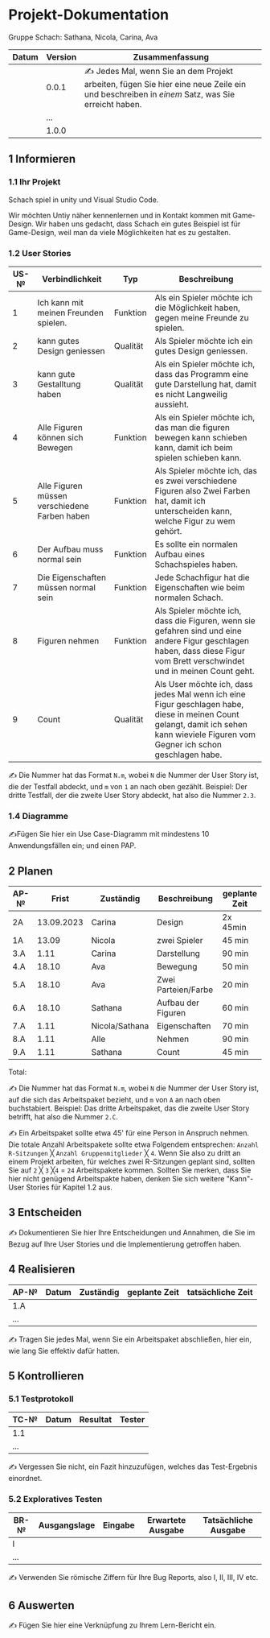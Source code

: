 # Projekt-Dokumentation

Gruppe Schach: Sathana, Nicola, Carina, Ava

| Datum | Version | Zusammenfassung                                              |
| ----- | ------- | ------------------------------------------------------------ |
|       | 0.0.1   | ✍️ Jedes Mal, wenn Sie an dem Projekt arbeiten, fügen Sie hier eine neue Zeile ein und beschreiben in *einem* Satz, was Sie erreicht haben. |
|       | ...     |                                                              |
|       | 1.0.0   |                                                              |

## 1 Informieren

### 1.1 Ihr Projekt

Schach spiel in unity und Visual Studio Code.

Wir möchten Untiy näher kennenlernen und in Kontakt kommen mit Game-Design. Wir haben uns gedacht, dass Schach ein gutes Beispiel ist für Game-Design, weil man da viele Möglichkeiten hat es zu gestalten.
### 1.2 User Stories

| US-№ | Verbindlichkeit | Typ  | Beschreibung                       |
| ---- | --------------- | ---- | ---------------------------------- |
| 1    | Ich kann mit meinen Freunden spielen. | Funktion | Als ein Spieler möchte ich die Möglichkeit haben, gegen meine Freunde zu spielen. |
| 2  | kann gutes Design geniessen | Qualität | Als Spieler möchte ich ein gutes Design geniessen.|
| 3  | kann gute Gestalltung haben | Qualität | Als ein Spieler möchte ich, dass das Programm eine gute Darstellung hat, damit es nicht Langweilig aussieht.|
| 4  | Alle Figuren können sich Bewegen | Funktion | Als ein Spieler möchte ich, das man die figuren bewegen kann schieben kann, damit ich beim spielen schieben kann.|
| 5  | Alle Figuren müssen verschiedene Farben haben | Funktion | Als Spieler möchte ich, das es zwei verschiedene Figuren also Zwei Farben hat, damit ich unterscheiden kann, welche Figur zu wem gehört.|
| 6  | Der Aufbau muss normal sein | Funktion | Es sollte ein normalen Aufbau eines Schachspieles haben.|
| 7  | Die Eigenschaften müssen normal sein | Funktion | Jede Schachfigur hat die Eigenschaften wie beim normalen Schach.|
|8| Figuren nehmen| Funktion| Als Spieler möchte ich, dass die Figuren, wenn sie gefahren sind und eine andere Figur geschlagen haben, dass diese Figur vom Brett verschwindet und in meinen Count geht. |
|9| Count| Qualität| Als User möchte ich, dass jedes Mal wenn ich eine Figur geschlagen habe, diese in meinen Count gelangt, damit ich sehen kann wieviele Figuren vom Gegner ich schon geschlagen habe.|

✍️ Die Nummer hat das Format `N.m`, wobei `N` die Nummer der User Story ist, die der Testfall abdeckt, und `m` von `1` an nach oben gezählt. Beispiel: Der dritte Testfall, der die zweite User Story abdeckt, hat also die Nummer `2.3`.

### 1.4 Diagramme

✍️Fügen Sie hier ein Use Case-Diagramm mit mindestens 10 Anwendungsfällen ein; und einen PAP.

## 2 Planen

| AP-№ | Frist | Zuständig | Beschreibung | geplante Zeit |
| ---- | ----- | --------- | ------------ | ------------- |
| 2A  | 13.09.2023 | Carina | Design | 2x 45min |
|  1A|  13.09     |    Nicola       |   zwei Spieler        |  45 min     |
| 3.A |   1.11    |    Carina       |   Darstellung           |       90 min        |
| 4.A |   18.10    |   Ava        |     Bewegung         |   50 min            |
| 5.A  |   18.10    |   Ava        |    Zwei Parteien/Farbe          |  20 min         |
| 6.A  |  18.10     |      Sathana     |       Aufbau der Figuren       |      60 min         |
|7.A  |  1.11     |   Nicola/Sathana        |      Eigenschaften        |     70 min          |
|8.A|   1.11    |     Alle      |      Nehmen        |       90 min        |
|9.A| 1.11| Sathana| Count| 45 min|

Total: 

✍️ Die Nummer hat das Format `N.m`, wobei `N` die Nummer der User Story ist, auf die sich das Arbeitspaket bezieht, und `m` von `A` an nach oben buchstabiert. Beispiel: Das dritte Arbeitspaket, das die zweite User Story betrifft, hat also die Nummer `2.C`.

✍️ Ein Arbeitspaket sollte etwa 45' für eine Person in Anspruch nehmen. Die totale Anzahl Arbeitspakete sollte etwa Folgendem entsprechen: `Anzahl R-Sitzungen` ╳ `Anzahl Gruppenmitglieder` ╳ `4`. Wenn Sie also zu dritt an einem Projekt arbeiten, für welches zwei R-Sitzungen geplant sind, sollten Sie auf `2` ╳ `3` ╳`4` = `24` Arbeitspakete kommen. Sollten Sie merken, dass Sie hier nicht genügend Arbeitspakte haben, denken Sie sich weitere "Kann"-User Stories für Kapitel 1.2 aus.

## 3 Entscheiden

✍️ Dokumentieren Sie hier Ihre Entscheidungen und Annahmen, die Sie im Bezug auf Ihre User Stories und die Implementierung getroffen haben.

## 4 Realisieren

| AP-№ | Datum | Zuständig | geplante Zeit | tatsächliche Zeit |
| ---- | ----- | --------- | ------------- | ----------------- |
| 1.A  |       |           |               |                   |
| ...  |       |           |               |                   |

✍️ Tragen Sie jedes Mal, wenn Sie ein Arbeitspaket abschließen, hier ein, wie lang Sie effektiv dafür hatten.

## 5 Kontrollieren

### 5.1 Testprotokoll

| TC-№ | Datum | Resultat | Tester |
| ---- | ----- | -------- | ------ |
| 1.1  |       |          |        |
| ...  |       |          |        |

✍️ Vergessen Sie nicht, ein Fazit hinzuzufügen, welches das Test-Ergebnis einordnet.

### 5.2 Exploratives Testen

| BR-№ | Ausgangslage | Eingabe | Erwartete Ausgabe | Tatsächliche Ausgabe |
| ---- | ------------ | ------- | ----------------- | -------------------- |
| I    |              |         |                   |                      |
| ...  |              |         |                   |                      |

✍️ Verwenden Sie römische Ziffern für Ihre Bug Reports, also I, II, III, IV etc.

## 6 Auswerten

✍️ Fügen Sie hier eine Verknüpfung zu Ihrem Lern-Bericht ein.
